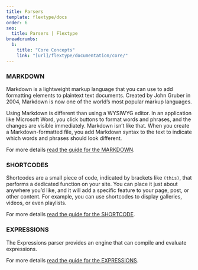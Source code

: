 ```yaml
---
title: Parsers
template: flextype/docs
order: 6
seo:
  title: Parsers | Flextype
breadcrumbs:
  1:
    title: "Core Concepts"
    link: "[url]/flextype/documentation/core/"
---
```


### MARKDOWN

Markdown is a lightweight markup language that you can use to add formatting elements to plaintext text documents. Created by John Gruber in 2004, Markdown is now one of the world’s most popular markup languages.

Using Markdown is different than using a WYSIWYG editor. In an application like Microsoft Word, you click buttons to format words and phrases, and the changes are visible immediately. Markdown isn’t like that. When you create a Markdown-formatted file, you add Markdown syntax to the text to indicate which words and phrases should look different.

For more details <a href="[url]/flextype/documentation/core/parsers/markdown">read the guide for the MARKDOWN</a>.

### SHORTCODES

Shortcodes are a small piece of code, indicated by brackets like `(this)`, that performs a dedicated function on your site. You can place it just about anywhere you’d like, and it will add a specific feature to your page, post, or other content. For example, you can use shortcodes to display galleries, videos, or even playlists.

For more details <a href="[url]/flextype/documentation/core/parsers/shortcodes">read the guide for the SHORTCODE</a>.

### EXPRESSIONS

The Expressions parser provides an engine that can compile and evaluate expressions.

For more details <a href="[url]/flextype/documentation/core/parsers/expressions">read the guide for the EXPRESSIONS</a>.

